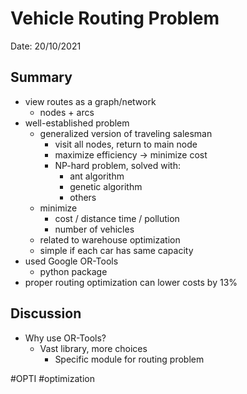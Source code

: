 # Vehicle Routing Problem
Date: 20/10/2021
## Summary
- view routes as a graph/network
	- nodes + arcs
- well-established problem
	- generalized version of traveling salesman
		- visit all nodes, return to main node
		- maximize efficiency -> minimize cost
		- NP-hard problem, solved with:
			- ant algorithm
			- genetic algorithm
			- others
	- minimize 
		- cost / distance time / pollution
		- number of vehicles
	- related to warehouse optimization
	- simple if each car has same capacity
- used Google OR-Tools
	- python package
- proper routing optimization can lower costs by 13%
## Discussion
- Why use OR-Tools?
	- Vast library, more choices
		- Specific module for routing problem

#OPTI #optimization 